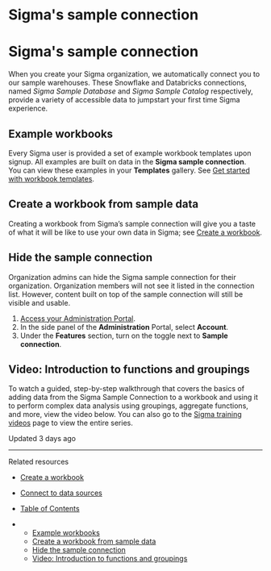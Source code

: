 # Sigma's sample connection

# Sigma's sample connection

When you create your Sigma organization, we automatically connect you to our sample warehouses. These Snowflake and Databricks connections, named *Sigma Sample Database* and *Sigma Sample Catalog* respectively, provide a variety of accessible data to jumpstart your first time Sigma experience.

## Example workbooks

Every Sigma user is provided a set of example workbook templates upon signup. All examples are built on data in the **Sigma sample connection**.  You can view these examples in your **Templates** gallery. See [Get started with workbook templates](/docs/get-started-with-workbook-templates).

## Create a workbook from sample data

Creating a workbook from Sigma’s sample connection will give you a taste of what it will be like to use your own data in Sigma; see [Create a workbook](/docs/create-a-workbook).

## Hide the sample connection

Organization admins can hide the Sigma sample connection for their organization. Organization members will not see it listed in the connection list. However, content built on top of the sample connection will still be visible and usable.

1. [Access your Administration Portal](/docs/sigma-administration).
2. In the side panel of the **Administration** Portal, select **Account**.
3. Under the **Features** section, turn on the toggle next to **Sample connection**.

## Video: Introduction to functions and groupings

To watch a guided, step-by-step walkthrough that covers the basics of adding data from the Sigma Sample Connection to a workbook and using it to perform complex data analysis using groupings, aggregate functions, and more, view the video below. You can also go to the [Sigma training videos](https://www.sigmacomputing.com/resources/training-videos/table-grouping-and-functions) page to view the entire series.

Updated 3 days ago

---

Related resources

* [Create a workbook](/docs/create-a-workbook)
* [Connect to data sources](/docs/connect-to-data-sources)

* [Table of Contents](#)
* + [Example workbooks](#example-workbooks)
  + [Create a workbook from sample data](#create-a-workbook-from-sample-data)
  + [Hide the sample connection](#hide-the-sample-connection)
  + [Video: Introduction to functions and groupings](#video-introduction-to-functions-and-groupings)